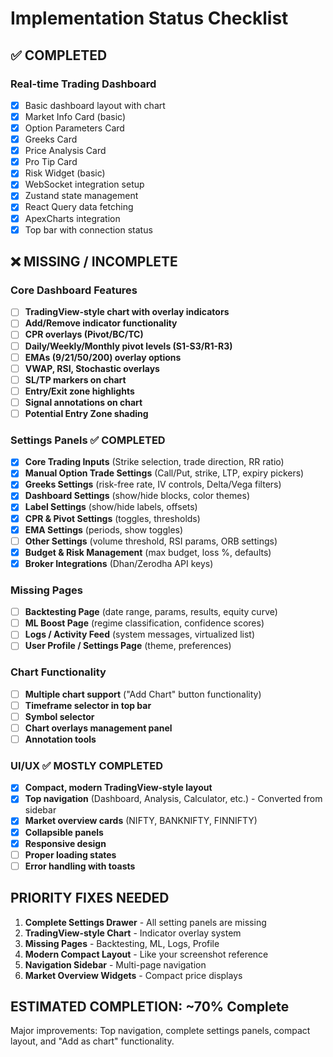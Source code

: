 # Implementation Status Checklist

## ✅ COMPLETED
### Real-time Trading Dashboard
- [x] Basic dashboard layout with chart
- [x] Market Info Card (basic)
- [x] Option Parameters Card
- [x] Greeks Card  
- [x] Price Analysis Card
- [x] Pro Tip Card
- [x] Risk Widget (basic)
- [x] WebSocket integration setup
- [x] Zustand state management
- [x] React Query data fetching
- [x] ApexCharts integration
- [x] Top bar with connection status

## ❌ MISSING / INCOMPLETE

### Core Dashboard Features
- [ ] **TradingView-style chart with overlay indicators**
- [ ] **Add/Remove indicator functionality**  
- [ ] **CPR overlays (Pivot/BC/TC)**
- [ ] **Daily/Weekly/Monthly pivot levels (S1-S3/R1-R3)**
- [ ] **EMAs (9/21/50/200) overlay options**
- [ ] **VWAP, RSI, Stochastic overlays**
- [ ] **SL/TP markers on chart**
- [ ] **Entry/Exit zone highlights**
- [ ] **Signal annotations on chart**
- [ ] **Potential Entry Zone shading**

### Settings Panels ✅ COMPLETED
- [x] **Core Trading Inputs** (Strike selection, trade direction, RR ratio)
- [x] **Manual Option Trade Settings** (Call/Put, strike, LTP, expiry pickers)  
- [x] **Greeks Settings** (risk-free rate, IV controls, Delta/Vega filters)
- [x] **Dashboard Settings** (show/hide blocks, color themes)
- [x] **Label Settings** (show/hide labels, offsets)
- [x] **CPR & Pivot Settings** (toggles, thresholds)
- [x] **EMA Settings** (periods, show toggles)
- [ ] **Other Settings** (volume threshold, RSI params, ORB settings)
- [x] **Budget & Risk Management** (max budget, loss %, defaults)
- [x] **Broker Integrations** (Dhan/Zerodha API keys)

### Missing Pages
- [ ] **Backtesting Page** (date range, params, results, equity curve)
- [ ] **ML Boost Page** (regime classification, confidence scores)
- [ ] **Logs / Activity Feed** (system messages, virtualized list)
- [ ] **User Profile / Settings Page** (theme, preferences)

### Chart Functionality
- [ ] **Multiple chart support** ("Add Chart" button functionality)
- [ ] **Timeframe selector in top bar**
- [ ] **Symbol selector** 
- [ ] **Chart overlays management panel**
- [ ] **Annotation tools**

### UI/UX ✅ MOSTLY COMPLETED  
- [x] **Compact, modern TradingView-style layout**
- [x] **Top navigation** (Dashboard, Analysis, Calculator, etc.) - Converted from sidebar
- [x] **Market overview cards** (NIFTY, BANKNIFTY, FINNIFTY)
- [x] **Collapsible panels**
- [x] **Responsive design**
- [ ] **Proper loading states**
- [ ] **Error handling with toasts**

## PRIORITY FIXES NEEDED
1. **Complete Settings Drawer** - All setting panels are missing
2. **TradingView-style Chart** - Indicator overlay system
3. **Missing Pages** - Backtesting, ML, Logs, Profile  
4. **Modern Compact Layout** - Like your screenshot reference
5. **Navigation Sidebar** - Multi-page navigation
6. **Market Overview Widgets** - Compact price displays

## ESTIMATED COMPLETION: ~70% Complete  
Major improvements: Top navigation, complete settings panels, compact layout, and "Add as chart" functionality.